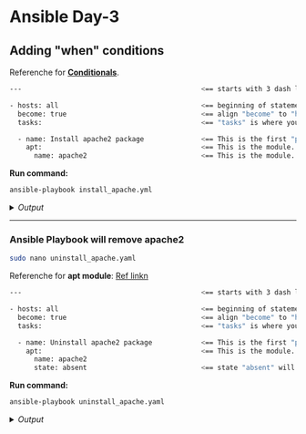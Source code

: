 # Ansible Day-3

## Adding "when" conditions

Referenche for **[Conditionals](https://docs.ansible.com/ansible/latest/playbook_guide/playbooks_conditionals.html#conditionals-based-on-ansible-facts)**.

```bash
---                                            <== starts with 3 dash lines

- hosts: all                                   <== beginning of statement or block starts with dash and one space. Similar to "all" in basic ansible command.
  become: true                                 <== align "become" to "hosts". This line will enable sudo.
  tasks:                                       <== "tasks" is where you will declare the start of tasks

  - name: Install apache2 package              <== This is the first "play". It is aligned with "tasks". It beginns with dash and one space. It is just giving name in the output.
    apt:                                       <== This is the module. It is aligned to "name". It will install package.
      name: apache2                            <== This is the module. It is aligned to "name". It will install package for "apache2".
```
**Run command:**
```bash
ansible-playbook install_apache.yml
```

<details>
  <summary><i>Output</i></summary>
$${\color{green}Output:}$$

```bash
PLAY [all] *************************************************************************************************************

TASK [Gathering Facts] *************************************************************************************************
ok: [192.168.2.243]

TASK [Install apache2 package] *****************************************************************************************
changed: [192.168.2.243]

PLAY RECAP *************************************************************************************************************
192.168.2.243              : ok=2    changed=1    unreachable=0    failed=0    skipped=0    rescued=0    ignored=0

```
</details>

<hr>

### Ansible Playbook will remove apache2
```bash
sudo nano uninstall_apache.yaml
```

Referenche for **apt module**: [Ref linkn](https://docs.ansible.com/ansible/latest/collections/ansible/builtin/apt_module.html)

```bash
---                                            <== starts with 3 dash lines

- hosts: all                                   <== beginning of statement or block starts with dash and one space. Similar to "all" in basic ansible command.
  become: true                                 <== align "become" to "hosts". This line will enable sudo.
  tasks:                                       <== "tasks" is where you will declare the start of tasks

  - name: Uninstall apache2 package            <== This is the first "play". It is aligned with "tasks". It beginns with dash and one space. It is just giving name in the output.
    apt:                                       <== This is the module. It is aligned to "name". It will install package.
      name: apache2                            
      state: absent                            <== state "absent" will uninstall package for "apache2".
```
**Run command:**
```bash
ansible-playbook uninstall_apache.yaml
```

<details>
  <summary><i>Output</i></summary>
$${\color{green}Output:}$$

```bash
PLAY [all] *************************************************************************************************************

TASK [Gathering Facts] *************************************************************************************************
ok: [192.168.2.243]

TASK [apt update repository index] *************************************************************************************
ok: [192.168.2.243]

TASK [Uninstall apache2 package] ***************************************************************************************
changed: [192.168.2.243]

PLAY RECAP *************************************************************************************************************
192.168.2.243              : ok=3    changed=1    unreachable=0    failed=0    skipped=0    rescued=0    ignored=0

```
</details>






